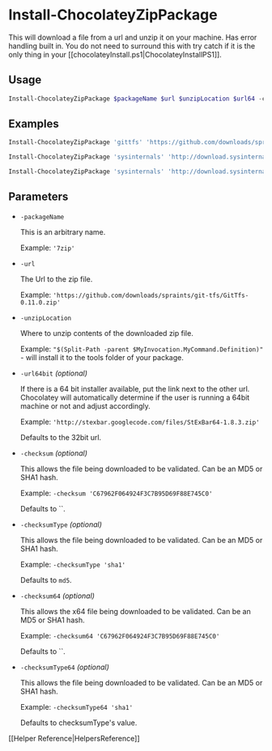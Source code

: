 # Install-ChocolateyZipPackage

This will download a file from a url and unzip it on your machine. Has error handling built in. You do not need to surround this with try catch if it is the only thing in your [[chocolateyInstall.ps1|ChocolateyInstallPS1]].

## Usage

```powershell
Install-ChocolateyZipPackage $packageName $url $unzipLocation $url64 -checksum $checksum -checksumType $checksumType -checksum64 $checksum64 -checksumType64 $checksumType64
```

## Examples

```powershell
Install-ChocolateyZipPackage 'gittfs' 'https://github.com/downloads/spraints/git-tfs/GitTfs-0.11.0.zip' $gittfsPath

Install-ChocolateyZipPackage 'sysinternals' 'http://download.sysinternals.com/Files/SysinternalsSuite.zip' "$(Split-Path -parent $MyInvocation.MyCommand.Definition)"

Install-ChocolateyZipPackage 'sysinternals' 'http://download.sysinternals.com/Files/SysinternalsSuite.zip' "$(Split-Path -parent $MyInvocation.MyCommand.Definition)" 'http://download.sysinternals.com/Files/SysinternalsSuitex64.zip'
```

## Parameters

* `-packageName`

    This is an arbitrary name.

    Example: `'7zip'`

* `-url`

    The Url to the zip file.

    Example: `'https://github.com/downloads/spraints/git-tfs/GitTfs-0.11.0.zip'`

* `-unzipLocation`

    Where to unzip contents of the downloaded zip file.

    Example: `"$(Split-Path -parent $MyInvocation.MyCommand.Definition)"` - will install it to the tools folder of your package.

* `-url64bit` _(optional)_

    If there is a 64 bit installer available, put the link next to the other url. Chocolatey will automatically determine if the user is running a 64bit machine or not and adjust accordingly.

    Example: `'http://stexbar.googlecode.com/files/StExBar64-1.8.3.zip'`

    Defaults to the 32bit url.

* `-checksum` _(optional)_

    This allows the file being downloaded to be validated. Can be an MD5 or SHA1 hash.

    Example: `-checksum 'C67962F064924F3C7B95D69F88E745C0'`

    Defaults to ``.

* `-checksumType` _(optional)_

    This allows the file being downloaded to be validated. Can be an MD5 or SHA1 hash.

    Example: `-checksumType 'sha1'`

    Defaults to `md5`.

* `-checksum64` _(optional)_

    This allows the x64 file being downloaded to be validated. Can be an MD5 or SHA1 hash.

    Example: `-checksum64 'C67962F064924F3C7B95D69F88E745C0'`

    Defaults to ``.

* `-checksumType64` _(optional)_

    This allows the file being downloaded to be validated. Can be an MD5 or SHA1 hash.

    Example: `-checksumType64 'sha1'`

    Defaults to checksumType's value.

[[Helper Reference|HelpersReference]]